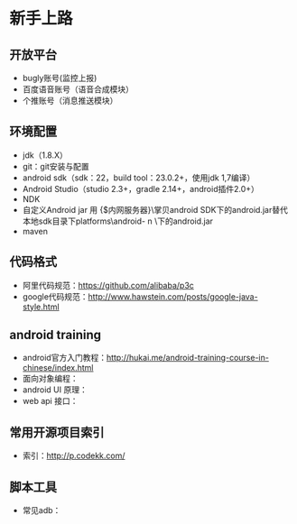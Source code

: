 # 新手上路

## 开放平台
* bugly账号(监控上报)
* 百度语音账号（语音合成模块）
* 个推账号（消息推送模块）

## 环境配置
* jdk（1.8.X）
* git：git安装与配置
* android sdk（sdk：22，build tool：23.0.2+，使用jdk 1,7编译）
* Android Studio（studio 2.3+，gradle 2.14+，android插件2.0+）
* NDK
* 自定义Android jar 用 {$内网服务器}\掌贝android SDK下的android.jar替代本地sdk目录下platforms\android- n \下的android.jar
* maven

## 代码格式
* 阿里代码规范：https://github.com/alibaba/p3c
* google代码规范：http://www.hawstein.com/posts/google-java-style.html

## android training
* android官方入门教程：http://hukai.me/android-training-course-in-chinese/index.html
* 面向对象编程：
* android UI 原理：
* web api 接口：

## 常用开源项目索引
* 索引：http://p.codekk.com/

## 脚本工具
* 常见adb：

